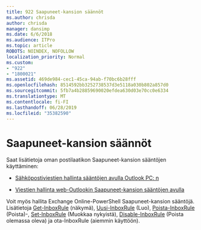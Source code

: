 ```yaml
---
title: 922 Saapuneet-kansion säännöt
ms.author: chrisda
author: chrisda
manager: dansimp
ms.date: 6/6/2018
ms.audience: ITPro
ms.topic: article
ROBOTS: NOINDEX, NOFOLLOW
localization_priority: Normal
ms.custom:
- "922"
- "1800021"
ms.assetid: 469de984-cec1-45ca-94ab-f70bc6b28fff
ms.openlocfilehash: 8514592bb3252738537d3e5118a030b802a857d0
ms.sourcegitcommit: 5fb7a4b28859690020efdea630d03e70cc0e6334
ms.translationtype: MT
ms.contentlocale: fi-FI
ms.lasthandoff: 06/28/2019
ms.locfileid: "35382590"
---
```

# <a name="inbox-rules"></a>Saapuneet-kansion säännöt

Saat lisätietoja oman postilaatikon Saapuneet-kansion sääntöjen käyttäminen:

- [Sähköpostiviestien hallinta sääntöjen avulla Outlook PC: n](https://support.office.com/article/c24f5dea-9465-4df4-ad17-a50704d66c59.aspx)

- [Viestien hallinta web-Outlookin Saapuneet-kansion sääntöjen avulla](https://support.office.com/article/8400435c-f14e-4272-9004-1548bb1848f2.aspx)

Voit myös hallita Exchange Online-PowerShell Saapuneet-kansion sääntöjä. Lisätietoja [Get-InboxRule](https://docs.microsoft.com/powershell/module/exchange/mailboxes/get-inboxrule) (näkymä), [Uusi-InboxRule](https://docs.microsoft.com/powershell/module/exchange/mailboxes/new-inboxrule) (Luo), [Poista-InboxRule](https://docs.microsoft.com/powershell/module/exchange/mailboxes/remove-inboxrule) (Poista)-, [Set-InboxRule](https://docs.microsoft.com/powershell/module/exchange/mailboxes/set-inboxrule) (Muokkaa nykyistä), [Disable-InboxRule](https://docs.microsoft.com/powershell/module/exchange/mailboxes/disable-inboxrule) (Poista olemassa oleva) ja ota-InboxRule [ ](https://docs.microsoft.com/powershell/module/exchange/mailboxes/enable-inboxrule)(aiemmin käyttöön).
